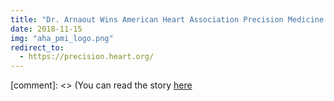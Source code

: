```yaml
---
title: "Dr. Arnaout Wins American Heart Association Precision Medicine Competition"
date: 2018-11-15
img: "aha_pmi_logo.png"
redirect_to:
  - https://precision.heart.org/
---
```


[comment]: <> (You can read the story [here](https://precision.heart.org/)
